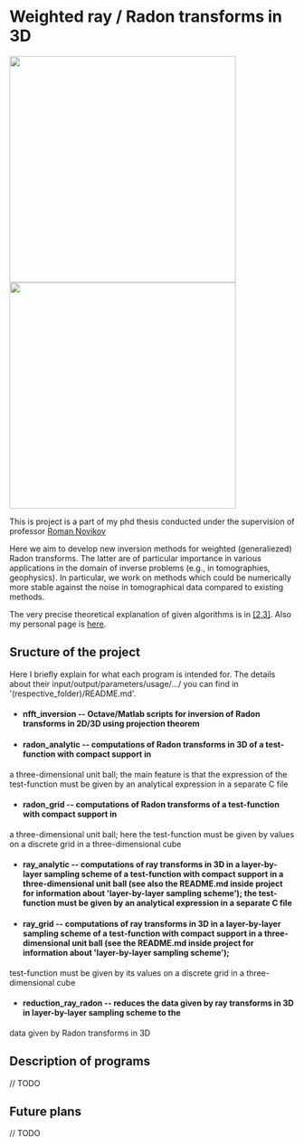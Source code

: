 # Weighted ray / Radon transforms in 3D

<p float="center">
  <img src="https://github.com/fedor-goncharov/Weighted-ray-Radon-transforms-in-3D/blob/master/pictures/k_comparison_output.gif" width="400" />
  <img src="https://github.com/fedor-goncharov/Weighted-ray-Radon-transforms-in-3D/blob/master/pictures/shepp_logan_reduction.gif" width="400" />
</p>

This is project is a part of my phd thesis conducted under the supervision of professor [Roman Novikov](http://www.cmap.polytechnique.fr/~novikov/)

Here we aim to develop new inversion methods for weighted (generaliezed) Radon transforms. 
The latter are of particular importance in various applications in the domain of inverse 
problems (e.g., in tomographies, geophysics). In particular, we work on methods which 
could be numerically more stable against the noise in tomographical data compared to existing methods. 

The very precise theoretical explanation of given algorithms is in [[2,3]](http://www.cmap.polytechnique.fr/~fedor.goncharov/publications.html).
Also my personal page is [here](http://www.cmap.polytechnique.fr/~fedor.goncharov/).

## Sructure of the project

Here I briefly explain for what each program is intended for. The details about their input/output/parameters/usage/.../ 
you can find in '(respective_folder)/README.md'.

  * #### nfft_inversion -- Octave/Matlab scripts for inversion of Radon transforms in 2D/3D using projection theorem 
  
  * #### radon_analytic -- computations of Radon transforms in 3D of a test-function with compact support in 
  a three-dimensional unit ball; the main feature is that the expression of the test-function must be given by an analytical expression 
  in a separate C file
  
  * #### radon_grid -- computations of Radon transforms of a test-function with compact support in 
  a three-dimensional unit ball; here the test-function must be given by values on a discrete grid in a three-dimensional cube 
  
  * #### ray_analytic -- computations of ray transforms in 3D in a layer-by-layer sampling scheme of a test-function with compact support in a three-dimensional unit ball (see also the README.md inside project for information about 'layer-by-layer sampling scheme'); the test-function must be given by an analytical expression in a separate C file
  
  * #### ray_grid -- computations of ray transforms in 3D in a layer-by-layer sampling scheme of a test-function with compact support in a three-dimensional unit ball (see the README.md inside project for information about 'layer-by-layer sampling scheme');
  test-function must be given by its values on a discrete grid in a three-dimensional cube
  
  * #### reduction_ray_radon -- reduces the data given by ray transforms in 3D in layer-by-layer sampling scheme to the 
  data given by Radon transforms in 3D
  
## Description of programs 

// TODO 

## Future plans

// TODO


